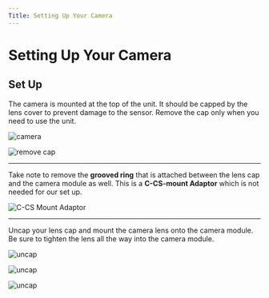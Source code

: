 ```yaml
---
Title: Setting Up Your Camera
---
```


# Setting Up Your Camera

## Set Up

The camera is mounted at the top of the unit. It should be capped by the lens cover to prevent damage to the sensor. Remove the cap only when you need to use the unit.

![camera](/img/new-user-manual/child/18-camera.jpg)

![remove cap](/img/new-user-manual/child/19-camera.jpg)

---

Take note to remove the **grooved ring** that is attached between the lens cap and the camera module as well. This is a **C-CS-mount Adaptor** which is not needed for our set up.

![C-CS Mount Adaptor](/img/new-user-manual/child/20-camera.jpg)

---

Uncap your lens cap and mount the camera lens onto the camera module. Be sure to tighten the lens all the way into the camera module.

![uncap](/img/new-user-manual/child/21-camera.jpg)

![uncap](/img/new-user-manual/child/22-camera.jpg)

![uncap](/img/new-user-manual/child/23-camera.jpg)
